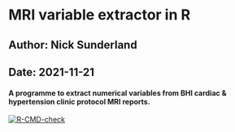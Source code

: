 # MRI variable extractor in R

## Author: Nick Sunderland
## Date: 2021-11-21

#### A programme to extract numerical variables from BHI cardiac & hypertension clinic protocol MRI reports.



<!-- badges: start -->
[![R-CMD-check](https://github.com/nicksunderland/rmriextractor/workflows/R-CMD-check/badge.svg)](https://github.com/nicksunderland/rmriextractor/actions)
<!-- badges: end -->

